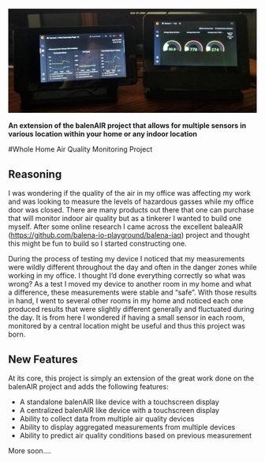 
 ![The Whole Home Air Quality Monitoring Project](https://github.com/wjlove/WHAQM/blob/main/documentation/images/two-display-v2.jpg?raw=true)

**An extension of the balenAIR project that allows for multiple sensors in various location within your home or any indoor location**

#Whole Home Air Quality Monitoring Project

## Reasoning

I was wondering if the quality of the air in my office was affecting my work and was looking to measure the levels of hazardous gasses while my office door was closed.   There are many products out there that one can purchase that will monitor indoor air quality but as a tinkerer I wanted to build one myself.  After some online research I came across the excellent baleaAIR (https://github.com/balena-io-playground/balena-iaq) project and thought this might be fun to build so I started constructing one.  

During the process of testing my device I noticed that my measurements were wildly different throughout the day and often in the danger zones while working in my office.  I thought I’d done everything correctly so what was wrong?  As a test I moved my device to another room in my home and what a difference, these measurements were stable and “safe”.  With those results in hand, I went to several other rooms in my home and noticed each one produced results that were slightly different generally and fluctuated during the day.   It is from here I wondered if having a small sensor in each room, monitored by a central location might be useful and thus this project was born.

## New Features

At its core, this project is simply an extension of the great work done on the balenAIR project and adds the following features:

- A standalone balenAIR like device with a touchscreen display
- A centralized balenAIR like device with a touchscreen display
- Ability to collect data from multiple air quality devices
- Ability to display aggregated measurements from multiple devices
- Ability to predict air quality conditions based on previous measurement
 
 More soon....